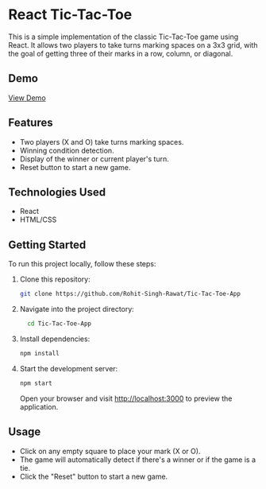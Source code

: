 
# React Tic-Tac-Toe

This is a simple implementation of the classic Tic-Tac-Toe game using React. It allows two players to take turns marking spaces on a 3x3 grid, with the goal of getting three of their marks in a row, column, or diagonal.

## Demo

[View Demo](https://tic-tac-toe-app-lyart.vercel.app/)

## Features

- Two players (X and O) take turns marking spaces.
- Winning condition detection.
- Display of the winner or current player's turn.
- Reset button to start a new game.

## Technologies Used

- React
- HTML/CSS

## Getting Started

To run this project locally, follow these steps:

1. Clone this repository:

   ```bash
   git clone https://github.com/Rohit-Singh-Rawat/Tic-Tac-Toe-App
	```
   
  2.  Navigate into the project directory:
	  ```bash
		cd Tic-Tac-Toe-App 
		```

2.  Install dependencies:
	```bash
    npm install
    ```
4.  Start the development server:

    ```bash
    npm start
    ```
    
    Open your browser and visit [http://localhost:3000](http://localhost:3000/) to preview the application.
    

## Usage

-   Click on any empty square to place your mark (X or O).
-   The game will automatically detect if there's a winner or if the game is a tie.
-   Click the "Reset" button to start a new game.
